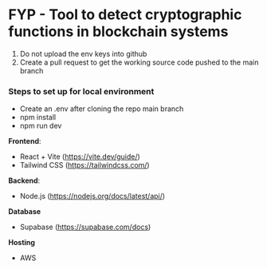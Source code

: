 # FYP - Tool to detect cryptographic functions in blockchain systems
1. Do not upload the env keys into github
2. Create a pull request to get the working source code pushed to the main branch

### Steps to set up for local environment
- Create an .env after cloning the repo main branch
- npm install
- npm run dev

**Frontend**: 
- React + Vite (https://vite.dev/guide/)
- Tailwind CSS (https://tailwindcss.com/)

**Backend**:
- Node.js (https://nodejs.org/docs/latest/api/)

**Database**
- Supabase (https://supabase.com/docs)

**Hosting**
- AWS

